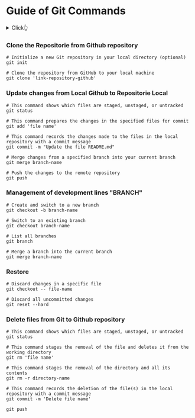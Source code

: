 # Guide of Git Commands
<details>
  <summary>Click👆</summary>
  <pre>
  <img src="https://github.com/Adr4563/Workshop-Git-And-Github/assets/135796378/8d0dfc67-c34f-4a76-92e2-b360ff05e884" width="700" height="600"/>
  </pre>
</details>

### Clone the Repositorie from Github repository
```
# Initialize a new Git repository in your local directory (optional)
git init

# Clone the repository from GitHub to your local machine
git clone 'link-repository-github'
```

### Update changes from Local Github to Repositorie Local

```
# This command shows which files are staged, unstaged, or untracked
git status

# This command prepares the changes in the specified files for commit
git add 'file name'

# This command records the changes made to the files in the local repository with a commit message
git commit -m "Update the file README.md"

# Merge changes from a specified branch into your current branch
git merge branch-name

# Push the changes to the remote repository
git push
```

### Management of development lines "BRANCH"
```
# Create and switch to a new branch
git checkout -b branch-name

# Switch to an existing branch
git checkout branch-name

# List all branches
git branch

# Merge a branch into the current branch
git merge branch-name
```

### Restore 
```
# Discard changes in a specific file
git checkout -- file-name

# Discard all uncommitted changes
git reset --hard
```

### Delete files from Git to Github repository

```
# This command shows which files are staged, unstaged, or untracked
git status

# This command stages the removal of the file and deletes it from the working directory
git rm 'file name'

# This command stages the removal of the directory and all its contents
git rm -r directory-name

# This command records the deletion of the file(s) in the local repository with a commit message
git commit -m 'Delete file name'

git push
```
